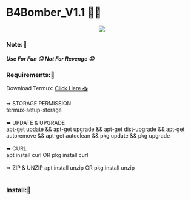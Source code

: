 # B4Bomber_V1.1 👩‍💻
<center>
<img src="https://img.icons8.com/cute-clipart/64/000000/grenade.png"/>
</center>

### Note:🚫
##### Use For Fun 😜 Not For Revenge 😡

### Requirements:🚫
Download Termux: [Click Here 📥](https://play.google.com/store/apps/details?id=com.termux)  <br><br>
➥ STORAGE PERMISSION <br>
termux-setup-storage<br>
<br>
➥ UPDATE & UPGRADE <br>
apt-get update && apt-get upgrade && apt-get dist-upgrade && apt-get autoremove && apt-get autoclean && pkg update && pkg upgrade
<br><br>
➥ CURL<br>
apt install curl   OR  pkg install curl <br><br>
➥ ZIP & UNZIP
apt install unzip OR pkg install unzip<br><br>

### Install:🚫<br><br>


